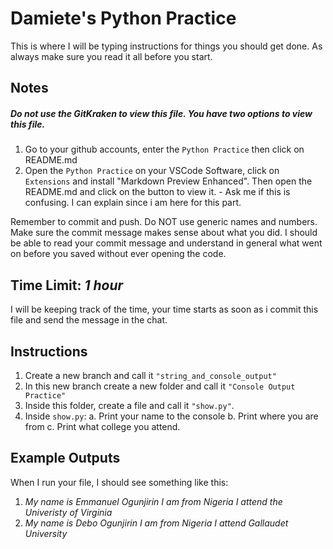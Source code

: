 # Damiete's Python Practice

This is where I will be typing instructions for things you should get done. As always make sure you read it
all before you start.

## Notes

##### Do not use the GitKraken to view this file. You have two options to view this file.

1. Go to your github accounts, enter the `Python Practice` then click on README.md
2. Open the `Python Practice` on your VSCode Software, click on `Extensions` and install "Markdown Preview Enhanced". Then open the README.md and click on the button to view it. - Ask me if this is confusing. I can explain since i am here for this part.

Remember to commit and push. Do NOT use generic names and numbers. Make sure the commit message makes sense about what you did. I should be able to read your commit message and understand in general what went on before you saved without ever opening the code.

## Time Limit: _1 hour_

I will be keeping track of the time, your time starts as soon as i commit this file and send the message in the chat.

## Instructions

1. Create a new branch and call it `"string_and_console_output"`
2. In this new branch create a new folder and call it `"Console Output Practice"`
3. Inside this folder, create a file and call it `"show.py"`.
4. Inside `show.py`:
   a. Print your name to the console
   b. Print where you are from
   c. Print what college you attend.

## Example Outputs

When I run your file, I should see something like this:

1.  _My name is Emmanuel Ogunjirin_
    _I am from Nigeria_
    _I attend the Univeristy of Virginia_
2.  _My name is Debo Ogunjirin_
    _I am from Nigeria_
    _I attend Gallaudet University_
